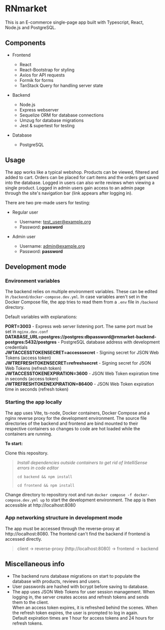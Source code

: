 # RNmarket

This is an E-commerce single-page app built with Typescript, React, Node.js and PostgreSQL.

## Components

- Frontend
  - React
  - React-Bootstrap for styling
  - Axios for API requests
  - Formik for forms
  - TanStack Query for handling server state

- Backend
  - Node.js
  - Express webserver
  - Sequelize ORM for database connections
  - Umzug for database migrations
  - Jest & supertest for testing

- Database
  - PostgreSQL


## Usage

The app works like a typical webshop. Products can be viewed, filtered and added to cart. Orders can be placed for cart items and the orders get saved into the database. Logged in users can also write reviews when viewing a single product. Logged in admin users gain access to an admin page through the site's navigation bar (link appears after logging in).

There are two pre-made users for testing:

- Regular user
  - Username: test_user@example.org
  - Password: **password**

- Admin user
  - Username: admin@example.org
  - Password: **password**

## Development mode

### Environment variables

The backend relies on multiple environment variables. These can be edited in `/backend/docker-compose.dev.yml`. In case variables aren't set in the Docker Compose file, the app tries to read them from a `.env` file in `/backend` directory.

Default variables with explanations:

**PORT=3003** - Express web server listening port. The same port must be set in `nginx.dev.conf`
**DATABASE_URL=postgres://postgres:dbpassword@rnmarket-backend-postgres:5432/postgres** - PostgreSQL database address with development credentials  
**JWTACCESSTOKENSECRET=accesssecret** - Signing secret for JSON Web Tokens (access token)  
**JWTREFRESHTOKENSECRET=refreshsecret** - Signing secret for JSON Web Tokens (refresh token)  
**JWTACCESSTOKENEXPIRATION=3600** - JSON Web Token expiration time in seconds (access token)  
**JWTREFRESHTOKENEXPIRATION=86400** - JSON Web Token expiration time in seconds (refresh token)

### Starting the app locally

The app uses Vite, ts-node, Docker containers, Docker Compose and a nginx reverse proxy for the development environment. The source file directories of the backend and frontend are bind mounted to their respective containers so changes to code are hot loaded while the containers are running.

**To start:**

Clone this repository.
>
> *Install dependencies outside containers to get rid of IntelliSense errors in code editor*
>
> `cd backend && npm install`
>
> `cd frontend && npm install`

Change directory to repository root and run `docker compose -f docker-compose.dev.yml up` to start the development environment. The app is then accessible at http://localhost:8080


### App networking structure in development mode

The app must be accessed through the reverse-proxy at http://localhost:8080. The frontend can't find the backend if frontend is accessed directly.

> client -> reverse-proxy (http://localhost:8080) -> frontend -> backend

## Miscellaneous info

- The backend runs database migrations on start to populate the database with products, reviews and users.
- User passwords are hashed with bcrypt before saving to database.
- The app uses JSON Web Tokens for user session management. When logging in, the server creates access and refresh tokens and sends them to the client.  
When an access token expires, it is refreshed behind the scenes. When the refresh token expires, the user is prompted to log in again.  
Default expiration times are 1 hour for access tokens and 24 hours for refresh tokens.